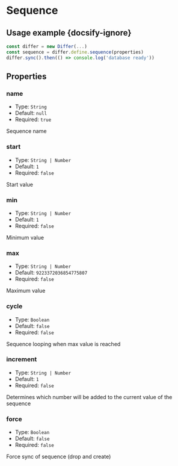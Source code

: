 # Sequence

## Usage example {docsify-ignore}

```javascript
const differ = new Differ(...)
const sequence = differ.define.sequence(properties)
differ.sync().then(() => console.log('database ready'))
```

## Properties

### name

* Type: `String`
* Default: `null`
* Required: `true`

Sequence name

### start

* Type: `String | Number`
* Default: `1`
* Required: `false`

Start value

### min

* Type: `String | Number`
* Default: `1`
* Required: `false`

Minimum value

### max

* Type: `String | Number`
* Default: `9223372036854775807`
* Required: `false`

Maximum value

### cycle

* Type: `Boolean`
* Default: `false`
* Required: `false`

Sequence looping when max value is reached

### increment

* Type: `String | Number`
* Default: `1`
* Required: `false`

Determines which number will be added to the current value of the sequence

### force

* Type: `Boolean`
* Default: `false`
* Required: `false`

Force sync of sequence (drop and create)

